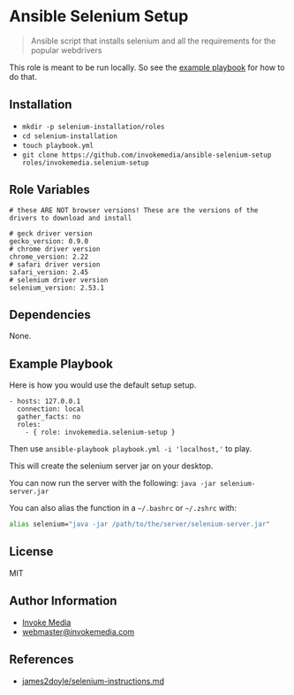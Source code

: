 Ansible Selenium Setup
======================

> Ansible script that installs selenium and all the requirements for the popular webdrivers

This role is meant to be run locally. So see the [example playbook](#example-playbook) for how to do that.

Installation
------------

* `mkdir -p selenium-installation/roles`
* `cd selenium-installation`
* `touch playbook.yml`
* `git clone https://github.com/invokemedia/ansible-selenium-setup roles/invokemedia.selenium-setup`

Role Variables
--------------

```
# these ARE NOT browser versions! These are the versions of the drivers to download and install

# geck driver version
gecko_version: 0.9.0
# chrome driver version
chrome_version: 2.22
# safari driver version
safari_version: 2.45
# selenium driver version
selenium_version: 2.53.1
```

Dependencies
------------

None.

Example Playbook
-------------------------

Here is how you would use the default setup setup.

```
- hosts: 127.0.0.1
  connection: local
  gather_facts: no
  roles:
    - { role: invokemedia.selenium-setup }
```

Then use `ansible-playbook playbook.yml -i 'localhost,'` to play.

This will create the selenium server jar on your desktop.

You can now run the server with the following: `java -jar selenium-server.jar`

You can also alias the function in a `~/.bashrc` or `~/.zshrc` with:

```sh
alias selenium="java -jar /path/to/the/server/selenium-server.jar"
```

License
-------

MIT

Author Information
------------------

* [Invoke Media](http://www.invokemedia.com/)
* <webmaster@invokemedia.com>

References
----------

* [james2doyle/selenium-instructions.md](https://gist.github.com/james2doyle/e41c01563f132bc6ce6409af12365a8b)
